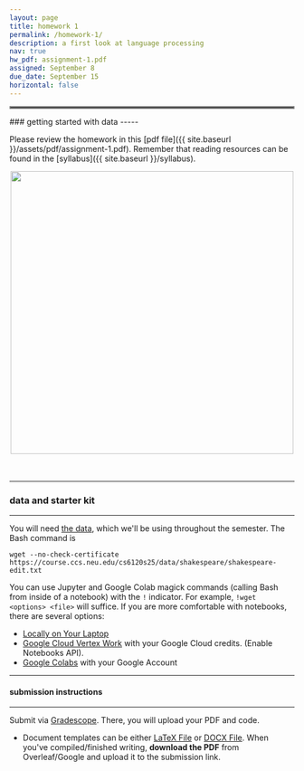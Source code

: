 ```yaml
---
layout: page
title: homework 1
permalink: /homework-1/
description: a first look at language processing
nav: true
hw_pdf: assignment-1.pdf
assigned: September 8
due_date: September 15
horizontal: false
---
```


<hr style="border:2px solid gray">
### getting started with data
-----

Please review the homework in this [pdf file]({{ site.baseurl }}/assets/pdf/assignment-1.pdf). Remember that reading resources can be found in the [syllabus]({{ site.baseurl }}/syllabus).

<center>
<img src="https://imageio.forbes.com/specials-images/imageserve/66abc4cf8c5342c38fdb1e00/0x0.jpg" width="500" height="auto">
</center>
<br>
<br>

-----
### data and starter kit
-----

You will need [the data](https://course.ccs.neu.edu/cs6120f25/data/shakespeare/), which we'll be using throughout the semester. The Bash command is

```
wget --no-check-certificate https://course.ccs.neu.edu/cs6120s25/data/shakespeare/shakespeare-edit.txt
```

You can use Jupyter and Google Colab magick commands (calling Bash from inside of a notebook) with the `!` indicator. For example, `!wget <options> <file>` will suffice. If you are more comfortable with notebooks, there are several options:

* [Locally on Your Laptop](https://jupyter.org/install)
* [Google Cloud Vertex Work](https://console.cloud.google.com/vertex-ai/workbench) with your Google Cloud credits. (Enable Notebooks API).
* [Google Colabs](https://colab.research.google.com/) with your Google Account

  

-----
#### submission instructions
-----

Submit via [Gradescope](https://www.gradescope.com/courses/1042888). There, you will upload your PDF and code.

* Document templates can be either [LaTeX File](https://www.overleaf.com/read/gbwryydmdjhv) or [DOCX File](https://docs.google.com/document/d/1Q8fpJo-gF_L0_TwUdw5E7x7faOAStK4n). When you've compiled/finished writing, **download the PDF** from Overleaf/Google and upload it to the submission link.


<!--
<br><br><br>
<hr style="border:2px solid gray">
#### project checkpoint
-----

Each week, there will be a checkpoint for you project so that you are on track to turn in the project at the end of the semester. In your homework this week, you will

* start surveying the available data (preferably *outside* of Kaggle). List three interesting datasets here.
* start introducing yourself to your classmates and seeing whether or not you'd like to form a team. List the names of three classmates that you've met.
-->
